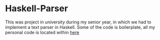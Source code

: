 # Haskell-Parser
This was project in university during my senior year, in which we had to implement a text parser in Haskell. Some of the code is boilerplate,
all my personal code is located within [here](/Parser.hs)

